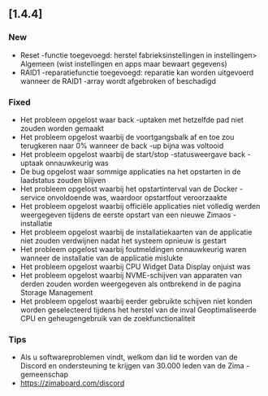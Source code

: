 ## [1.4.4]
### New
- Reset -functie toegevoegd: herstel fabrieksinstellingen in instellingen> Algemeen (wist instellingen en apps maar bewaart gegevens)
- RAID1 -reparatiefunctie toegevoegd: reparatie kan worden uitgevoerd wanneer de RAID1 -array wordt afgebroken of beschadigd
### Fixed
- Het probleem opgelost waar back -uptaken met hetzelfde pad niet zouden worden gemaakt
- Het probleem opgelost waarbij de voortgangsbalk af en toe zou terugkeren naar 0% wanneer de back -up bijna was voltooid
- Het probleem opgelost waarbij de start/stop -statusweergave back -uptaak ​​onnauwkeurig was
- De bug opgelost waar sommige applicaties na het opstarten in de laadstatus zouden blijven
- Het probleem opgelost waarbij het opstartinterval van de Docker -service onvoldoende was, waardoor opstartfout veroorzaakte
- Het probleem opgelost waarbij officiële applicaties niet volledig werden weergegeven tijdens de eerste opstart van een nieuwe Zimaos -installatie
- Het probleem opgelost waarbij de installatiekaarten van de applicatie niet zouden verdwijnen nadat het systeem opnieuw is gestart
- Het probleem opgelost waarbij foutmeldingen onnauwkeurig waren wanneer de installatie van de applicatie mislukte
- Het probleem opgelost waarbij CPU Widget Data Display onjuist was
- Het probleem opgelost waarbij NVME-schijven van apparaten van derden zouden worden weergegeven als ontbrekend in de pagina Storage Management
- Het probleem opgelost waarbij eerder gebruikte schijven niet konden worden geselecteerd tijdens het herstel van de inval
Geoptimaliseerde CPU en geheugengebruik van de zoekfunctionaliteit
### Tips
- Als u softwareproblemen vindt, welkom dan lid te worden van de Discord en ondersteuning te krijgen van 30.000 leden van de Zima -gemeenschap
- <a href = "https://zimaboard.com/discord" target = "_ blank" style = "color: blauw"> https://zimaboard.com/discord </a>
